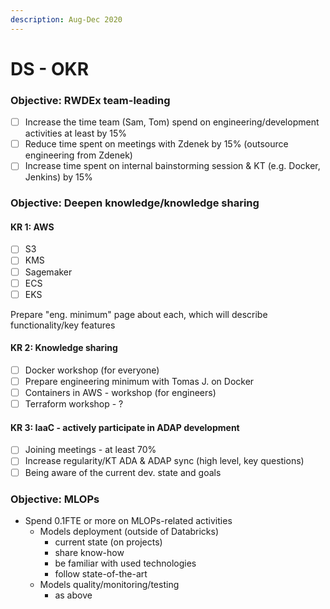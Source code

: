 ```yaml
---
description: Aug-Dec 2020
---
```


# DS - OKR

### Objective: RWDEx team-leading 

* [ ] Increase the time team \(Sam, Tom\) spend on engineering/development activities at least by 15%
* [ ] Reduce time spent on meetings with Zdenek by 15% \(outsource engineering from Zdenek\)
* [ ] Increase time spent on internal bainstorming session & KT \(e.g. Docker, Jenkins\) by 15%

### Objective: Deepen knowledge/knowledge sharing 

#### KR 1: AWS

* [ ] S3
* [ ] KMS
* [ ] Sagemaker
* [ ] ECS
* [ ] EKS

Prepare "eng. minimum" page about each, which will describe functionality/key features  

#### KR 2: Knowledge sharing 

* [ ] Docker workshop \(for everyone\) 
* [ ] Prepare engineering minimum with Tomas J. on Docker
* [ ] Containers in AWS - workshop \(for engineers\) 
* [ ] Terraform workshop - ? 

#### KR 3: IaaC - actively participate in ADAP development  

* [ ] Joining meetings - at least 70%
* [ ] Increase regularity/KT ADA & ADAP sync \(high level, key questions\) 
* [ ] Being aware of the current dev. state and goals 

### Objective: MLOPs

* Spend 0.1FTE or more on MLOPs-related activities
  * Models deployment \(outside of Databricks\)
    * current state \(on projects\)
    * share know-how
    * be familiar with used technologies
    * follow state-of-the-art
  * Models quality/monitoring/testing
    * as above




